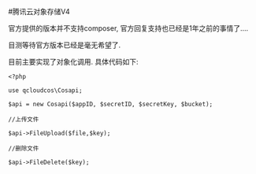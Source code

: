 #腾讯云对象存储V4

官方提供的版本并不支持composer, 官方回复支持也已经是1年之前的事情了....

目测等待官方版本已经是毫无希望了.


目前主要实现了对象化调用. 具体代码如下:


`<?php`

`use qcloudcos\Cosapi;`


`$api = new Cosapi($appID, $secretID, $secretKey, $bucket);`

`//上传文件`

`$api->FileUpload($file,$key);`

`//删除文件`

`$api->FileDelete($key);`